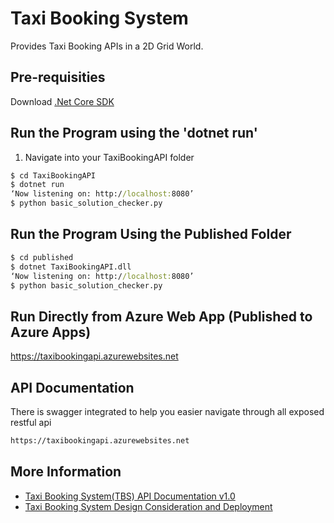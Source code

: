 Taxi Booking System
==============
Provides Taxi Booking APIs in a 2D Grid World.


Pre-requisities 
---------------
Download [.Net Core SDK ](https://dotnet.microsoft.com/download)


Run the Program using the 'dotnet run'
---------------

1. Navigate into your TaxiBookingAPI folder

```cmd
$ cd TaxiBookingAPI
$ dotnet run
‘Now listening on: http://localhost:8080’ 
$ python basic_solution_checker.py
```

Run the Program Using the Published Folder
------------------------------------------

```cmd
$ cd published
$ dotnet TaxiBookingAPI.dll
‘Now listening on: http://localhost:8080’ 
$ python basic_solution_checker.py
```

Run Directly from Azure Web App (Published to Azure Apps)
---------------------------------------------------------

https://taxibookingapi.azurewebsites.net


API Documentation
-------------------

There is swagger integrated to help you easier navigate through all exposed restful api

```cmd
https://taxibookingapi.azurewebsites.net
```

More Information
-------------------
- [Taxi Booking System(TBS) API Documentation v1.0](https://github.com/ShahUjval/TaxiBookingSystem/blob/master/Taxi%20Booking%20System(TBS)%20API%20Documentation%20v1.0.pdf)
- [Taxi Booking System Design Consideration and Deployment](https://github.com/ShahUjval/TaxiBookingSystem/blob/master/Taxi%20Booking%20System%20Design%20Consideration%20and%20Deployment.pdf)

